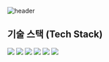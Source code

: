 <!-- 헤더 이미지 -->
![header](https://capsule-render.vercel.app/api?type=waving&color=gradient&height=150&section=header&text=MIN2EO's%20GITHUB&fontSize=50&fontAlign=70&fontAlignY=36&animation=twinkling)
## 기술 스택 (Tech Stack)

<p align="left">
  <!-- Kotlin -->
  <img src="https://img.shields.io/badge/Kotlin-7F52FF?style=for-the-badge&logo=kotlin&logoColor=white" />
  
  <!-- Java -->
  <img src="https://img.shields.io/badge/Java-007396?style=for-the-badge&logo=java&logoColor=white" />

  <!-- HTML5 -->
  <img src="https://img.shields.io/badge/HTML5-E34F26?style=for-the-badge&logo=html5&logoColor=white" />

  <!-- CSS3 -->
  <img src="https://img.shields.io/badge/CSS3-1572B6?style=for-the-badge&logo=css3&logoColor=white" />

  <!-- JavaScript -->
  <img src="https://img.shields.io/badge/JavaScript-F7DF1E?style=for-the-badge&logo=javascript&logoColor=black" />

  <!-- SQLite -->
  <img src="https://img.shields.io/badge/sqlite-%23003B57.svg?&style=for-the-badge&logo=sqlite&logoColor=white" />
</p>

<br />
